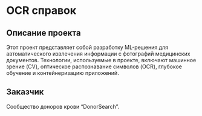 # OCR справок

## Описание проекта
Этот проект представляет собой разработку ML-решения для автоматического извлечения информации с фотографий медицинских документов. Технологии, используемые в проекте, включают машинное зрение (CV), оптическое распознавание символов (OCR), глубокое обучение и контейнеризацию приложений.

## Заказчик
Сообщество доноров крови “DonorSearch”.

